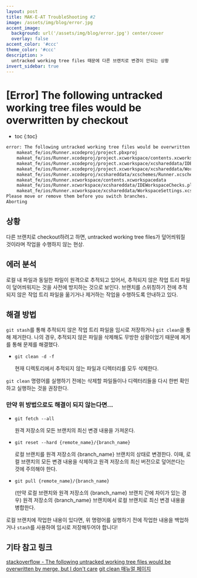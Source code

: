 ```yaml
---
layout: post
title: MAK-E-AT TroubleShooting #2
image: /assets/img/blog/error.jpg
accent_image: 
  background: url('/assets/img/blog/error.jpg') center/cover
  overlay: false
accent_color: '#ccc'
theme_color: '#ccc'
description: >
  untracked working tree files 때문에 다른 브랜치로 변경이 안되는 상황 
invert_sidebar: true
---
```


# [Error] The following untracked working tree files would be overwritten by checkout

* toc
{:toc}


```bash
error: The following untracked working tree files would be overwritten by checkout:
    makeat_fe/ios/Runner.xcodeproj/project.pbxproj
    makeat_fe/ios/Runner.xcodeproj/project.xcworkspace/contents.xcworkspacedata
    makeat_fe/ios/Runner.xcodeproj/project.xcworkspace/xcshareddata/IDEWorkspaceChecks.plist
    makeat_fe/ios/Runner.xcodeproj/project.xcworkspace/xcshareddata/WorkspaceSettings.xcsettings
    makeat_fe/ios/Runner.xcodeproj/xcshareddata/xcschemes/Runner.xcscheme
    makeat_fe/ios/Runner.xcworkspace/contents.xcworkspacedata
    makeat_fe/ios/Runner.xcworkspace/xcshareddata/IDEWorkspaceChecks.plist
    makeat_fe/ios/Runner.xcworkspace/xcshareddata/WorkspaceSettings.xcsettings
Please move or remove them before you switch branches.
Aborting
```

## 상황

다른 브랜치로 checkout하려고 하면, untracked working tree files가 덮어씌워질 것이라며 작업을 수행하지 않는 현상.


## 에러 분석

로컬 내 파일과 동일한 파일이 원격으로 추적되고 있어서, 추적되지 않은 작업 트리 파일이 덮어씌워지는 것을 사전에 방지하는 것으로 보인다.
브랜치를 스위칭하기 전에 추적되지 않은 작업 트리 파일을 옮기거나 제거하는 작업을 수행하도록 안내하고 있다.


## 해결 방법

`git stash`를 통해 추적되지 않은 작업 트리 파일을 임시로 저장하거나 `git clean`을 통해 제거한다.
나의 경우, 추적되지 않은 파일을 삭제해도 무방한 상황이었기 때문에 제거를 통해 문제를 해결했다.

- `git clean -d -f`
    
    현재 디렉토리에서 추적되지 않는 파일과 디렉터리를 모두 삭제한다.

`git clean` 명령어를 실행하기 전에는 삭제할 파일들이나 디렉터리들을 다시 한번 확인하고 실행하는 것을 권장한다.


### 만약 위 방법으로도 해결이 되지 않는다면...

- `git fetch --all`
    
    원격 저장소의 모든 브랜치의 최신 변경 내용을 가져온다.

- `git reset --hard {remote_name}/{branch_name}`
    
    로컬 브랜치를 원격 저장소의 {branch_name} 브랜치의 상태로 변경한다.
    이때, 로컬 브랜치의 모든 변경 내용을 삭제하고 원격 저장소의 최신 버전으로 덮어쓴다는 것에 주의해야 한다.

- `git pull {remote_name}/{branch_name}`
    
    (만약 로컬 브랜치와 원격 저장소의 {branch_name} 브랜치 간에 차이가 있는 경우) 원격 저장소의 {branch_name} 브랜치에서 로컬 브랜치로 최신 변경 내용을 병합한다.
    
로컬 브랜치에 작업한 내용이 있다면, 위 명령어를 실행하기 전에 작업한 내용을 백업하거나 `stash`를 사용하여 임시로 저장해두어야 합니다!
    

## 기타 참고 링크
[stackoverflow - The following untracked working tree files would be overwritten by merge, but I don't care](https://stackoverflow.com/questions/17404316/the-following-untracked-working-tree-files-would-be-overwritten-by-merge-but-i)
[git clean 매뉴얼 페이지](https://mirrors.edge.kernel.org/pub/software/scm/git/docs/git-clean.html)

